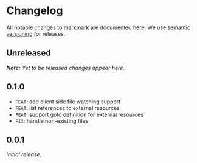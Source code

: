 # Changelog

All notable changes to [markmark](https://github.com/nikku/markmark) are documented here. We use [semantic versioning](http://semver.org/) for releases.

## Unreleased

___Note:__ Yet to be released changes appear here._

## 0.1.0

* `FEAT`: add client side file watching support
* `FEAT`: list references to external resources
* `FEAT`: support goto definition for external resources
* `FIX`: handle non-existing files

## 0.0.1

_Initial release._
